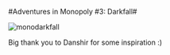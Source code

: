 #Adventures in Monopoly #3: Darkfall#

![](http://westkarana.com/wp-content/uploads/2009/01/monodarkfall.jpg "monodarkfall")

Big thank you to Danshir for some inspiration :)

